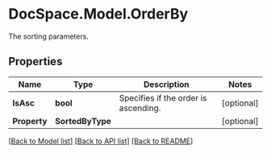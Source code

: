 # DocSpace.Model.OrderBy
The sorting parameters.

## Properties

Name | Type | Description | Notes
------------ | ------------- | ------------- | -------------
**IsAsc** | **bool** | Specifies if the order is ascending. | [optional] 
**Property** | **SortedByType** |  | [optional] 

[[Back to Model list]](../README.md#documentation-for-models) [[Back to API list]](../README.md#documentation-for-api-endpoints) [[Back to README]](../README.md)

